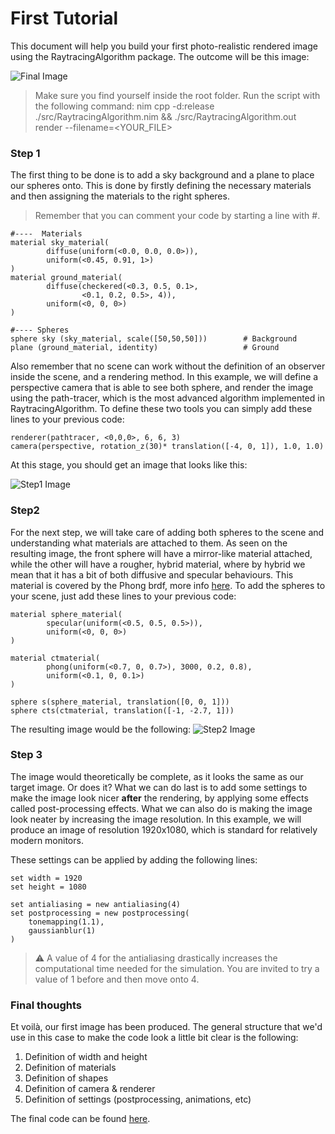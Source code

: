 # First Tutorial
This document will help you build your first photo-realistic rendered image using the RaytracingAlgorithm package.
The outcome will be this image:

![Final Image](https://github.com/lorycontixd/RaytracingAlgorithm/blob/master/media/documentation/tutorial1/finalimage.png)


> Make sure you find yourself inside the root folder.
> Run the script with the following command: nim cpp -d:release ./src/RaytracingAlgorithm.nim && ./src/RaytracingAlgorithm.out render --filename=<YOUR_FILE>

### Step 1
The first thing to be done is to add a sky background and a plane to place our spheres onto. This is done by firstly defining the necessary materials and then assigning the materials to the right spheres.
> Remember that you can comment your code by starting a line with #.

```
#----  Materials
material sky_material(
        diffuse(uniform(<0.0, 0.0, 0.0>)),
        uniform(<0.45, 0.91, 1>)
)
material ground_material(
		diffuse(checkered(<0.3, 0.5, 0.1>,
				<0.1, 0.2, 0.5>, 4)),
        uniform(<0, 0, 0>)
)

#---- Spheres
sphere sky (sky_material, scale([50,50,50])) 		# Background
plane (ground_material, identity) 					# Ground
```

Also remember that no scene can work without the definition of an observer inside the scene, and a rendering method.
In this example, we will define a perspective camera that is able to see both sphere, and render the image using the path-tracer, which is the most advanced algorithm implemented in RaytracingAlgorithm. To define these two tools you can simply add these lines to your previous code:
```
renderer(pathtracer, <0,0,0>, 6, 6, 3)
camera(perspective, rotation_z(30)* translation([-4, 0, 1]), 1.0, 1.0) 
```

At this stage, you should get an image that looks like this:

![Step1 Image](https://github.com/lorycontixd/RaytracingAlgorithm/blob/master/media/documentation/tutorial1/step1.png)

### Step2
For the next step, we will take care of adding both spheres to the scene and understanding what materials are attached to them.
As seen on the resulting image, the front sphere will have a mirror-like material attached, while the other will have a rougher, hybrid material, where by hybrid we mean that it has a bit of both diffusive and specular behaviours. This material is covered by the Phong brdf, more info [here](https://github.com/lorycontixd/RaytracingAlgorithm/blob/master/rta.md#phong-brdf).
To add the spheres to your scene, just add these lines to your previous code:
```
material sphere_material(
        specular(uniform(<0.5, 0.5, 0.5>)),
        uniform(<0, 0, 0>)
)

material ctmaterial(
        phong(uniform(<0.7, 0, 0.7>), 3000, 0.2, 0.8),
        uniform(<0.1, 0, 0.1>)
)

sphere s(sphere_material, translation([0, 0, 1]))
sphere cts(ctmaterial, translation([-1, -2.7, 1]))
```
The resulting image would be the following:
![Step2 Image](https://github.com/lorycontixd/RaytracingAlgorithm/blob/master/media/documentation/tutorial1/step2.png)

### Step 3
The image would theoretically be complete, as it looks the same as our target image. Or does it?
What we can do last is to add some settings to make the image look nicer **after** the rendering, by applying some effects called post-processing effects.
What we can also do is making the image look neater by increasing the image resolution. In this example, we will produce an image of resolution 1920x1080, which is standard for relatively modern monitors.

These settings can be applied by adding the following lines:
```
set width = 1920
set height = 1080

set antialiasing = new antialiasing(4)
set postprocessing = new postprocessing(
	tonemapping(1.1),
	gaussianblur(1)
)
```
> ⚠️ A value of 4 for the antialiasing drastically increases the computational time needed for the simulation. You are invited to try a value of 1 before and then move onto 4.

### Final thoughts
Et voilà, our first image has been produced. 
The general structure that we'd use in this case to make the code look a little bit clear is the following:

1. Definition of width and height
2. Definition of materials
3. Definition of shapes
4. Definition of camera & renderer
5. Definition of settings (postprocessing, animations, etc)

The final code can be found [here](https://github.com/lorycontixd/RaytracingAlgorithm/blob/master/examples/example_demo.rta).
